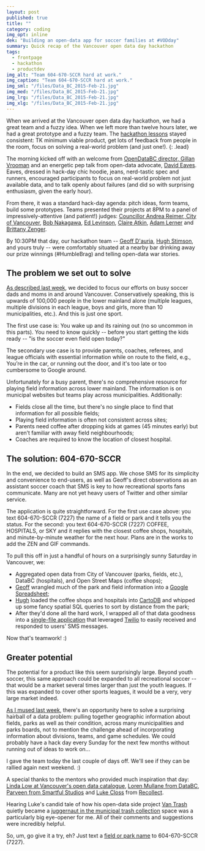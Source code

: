 ```yaml
---
layout: post
published: true
title: ""
category: coding
img_opt: inline
dek: "Building an open-data app for soccer families at #VODday"
summary: Quick recap of the Vancouver open data day hackathon
tags: 
  - frontpage
  - hackathon
  - productdev
img_alt: "Team 604-670-SCCR hard at work."
img_caption: "Team 604-670-SCCR hard at work."
img_sml: "/files/Data_BC_2015-Feb-21.jpg"
img_med: "/files/Data_BC_2015-Feb-21.jpg"
img_lrg: "/files/Data_BC_2015-Feb-21.jpg"
img_xlg: "/files/Data_BC_2015-Feb-21.jpg"
---
```


When we arrived at the Vancouver open data day hackathon, we had a great team and a fuzzy idea. When we left more than twelve hours later, we had a great prototype and a fuzzy team. The [hackathon lessons](http://phillipadsmith.com/2014/12/putting-mediaincontext-making-software.html) stayed consistent: TK minimum viable product, get lots of feedback from people in the room, focus on solving a real-world problem (and just one!). 
{: .lead}

The morning kicked off with an welcome from [OpenDataBC director, Gillan Vrooman](https://twitter.com/gndv) and an energetic pep talk from open-data advocate, [David Eaves](http://eaves.ca/about-david/). Eaves, dressed in hack-day chic hoodie, jeans, nerd-tastic spec and runners, encouraged participants to focus on real-world problem not just available data, and to talk openly about failures (and did so with surprising enthusiasm, given the early hour). 

From there, it was a standard hack-day agenda: pitch ideas, form teams, build some prototypes. Teams presented their projects at 8PM to a panel of impressively-attentive (and patient!) judges: [Councillor Andrea Reimer, City of Vancouver](http://vancouver.ca/your-government/andrea-reimer.aspx), [Bob Nakagawa](http://ca.linkedin.com/pub/bob-nakagawa/13/442/682/en), [Ed Levinson](http://ca.linkedin.com/in/edlevinson/en), [Claire Atkin](http://ca.linkedin.com/pub/claire-atkin/57/962/b35/en), [Adam Lerner](http://ca.linkedin.com/in/adamler/en) and [Brittany Zenger](https://www.linkedin.com/in/bzenger).

By 10:30PM that day, our hackathon team -- [Geoff D'auria](http://ca.linkedin.com/pub/geoff-d-auria/1/427/699), [Hugh Stimson](http://geocology.ca/), and yours truly -- were comfortably situated at a nearby bar drinking away our prize winnings (#HumbleBrag) and telling open-data war stories.

## The problem we set out to solve
[As described last week](http://phillipadsmith.com/2015/02/open-data-s-uneven-field.html), we decided to focus our efforts on busy soccer dads and moms in and around Vancouver. Conservatively speaking, this is upwards of 100,000 people in the lower mainland alone (multiple leagues, multiple divisions in each league, boys and girls, more than 10 municipalities, etc.). And this is just one sport.

The first use case is: You wake up and its raining out (no so uncommon in this parts). You need to know quickly -- before you start getting the kids ready -- "is the soccer even field open today?"

The secondary use case is to provide parents, coaches, referees, and league officials with essential information while on route to the field, e.g., You’re in the car, or running out the door, and it's too late or too cumbersome to Google around.

Unfortunately for a busy parent, there's no comprehensive resource for playing field information across lower mainland.  The information is on municipal websites but teams play across municipalities. Additionally:

*	Fields close all the time, but there's no single place to find that information for all possible fields;
* Playing field information is often not consistent across sites; 
* Parents need coffee after dropping kids at games (45 minutes early) but aren’t familiar with away field neighbourhoods;
* Coaches are required to know the location of closest hospital. 

## The solution: 604-670-SCCR
In the end, we decided to build an SMS app. We chose SMS for its  simplicity and convenience to end-users, as well as Geoff's direct observations as an assistant soccer coach that SMS is key to how recreational sports fans communicate. Many are not yet heavy users of Twitter and other similar service.

The application is quite straightforward. For the first use case above: you text 604-670-SCCR (7227) the name of a field or park and it tells you the status. For the second: you text 604-670-SCCR (7227) COFFEE, HOSPITALS, or SKY and it replies with the closest coffee shops, hospitals, and minute-by-minute weather for the next hour. Plans are in the works to add the ZEN and GIF commands.

To pull this off in just a handful of hours on a surprisingly sunny Saturday in Vancouver, we:

* Aggregated open data from City of Vancouver (parks, fields, etc.), DataBC (hospitals), and Open Street Maps (coffee shops); 
* [Geoff](http://ca.linkedin.com/pub/geoff-d-auria/1/427/699) wrangled much of the park and field information into a [Google Spreadsheet](https://docs.google.com/spreadsheets/d/172HoOQDKJaIMr930fugUK4GkxkzxR3mV3C3zJ0ruGeY/edit?usp=sharing);
* [Hugh](http://geocology.ca/) loaded the coffee shops and hospitals into [CartoDB](https://cartodb.com/) and whipped up some fancy spatial SQL queries to sort by distance from the park;
* After they'd done all the hard work, I wrapped all of that data goodness into a [single-file application](https://github.com/phillipadsmith/field-notes-lite) that leveraged [Twilio](http://twilio.com/) to easily received and responded to users' SMS messages.

Now that's teamwork! :)

## Greater potential 
The potential for a product like this seem surprisingly large. Beyond youth soccer, this same approach could be expanded to all recreational soccer -- that would be a market several times larger than just the youth leagues. If this was expanded to cover other sports leagues, it would be a very, very large market indeed.

[As I mused last week](http://phillipadsmith.com/2015/02/open-data-s-uneven-field.html), there's an opportunity here to solve a surprising hairball of a data problem: pulling together geographic information about fields, parks as well as their condition, across many municipalities and parks boards, not to mention the challenge ahead of incorporating information about divisions, teams, and game schedules. We could probably have a hack day every Sunday for the next few months without running out of ideas to work on...

I gave the team today the last couple of days off. We'll see if they can be rallied again next weekend. :)

A special thanks to the mentors who provided much inspiration that day: [Linda Low at Vancouver's open data catalogue](http://vancouver.ca/your-government/open-data-catalogue.aspx), [Loren Mullane from DataBC](http://ca.linkedin.com/pub/loren-mullane/24/36a/b74/en), [Parveen from Smartful Studios](http://ca.linkedin.com/in/kaler/en) and [Luke Closs](https://twitter.com/lukec) from [Recollect](https://recollect.net/). 

Hearing Luke's candid tale of how his open-data side project [Van Trash](http://eaves.ca/2009/09/17/garbage-collection-now-is-sexy-introducing-vantrash/) quietly became a [juggernaut in the municipal trash collection](https://recollect.net/) space was a particularly big eye-opener for me. All of their comments and suggestions were incredibly helpful.

So, um, go give it a try, eh? Just text a [field or park name](https://docs.google.com/spreadsheets/d/172HoOQDKJaIMr930fugUK4GkxkzxR3mV3C3zJ0ruGeY/edit#gid=0) to 604-670-SCCR (7227).